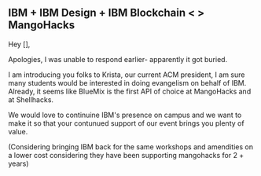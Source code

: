 ## IBM + IBM Design + IBM Blockchain < > MangoHacks

Hey [],

Apologies, I was unable to respond earlier- apparently it got buried. 

I am introducing you folks to Krista, our current ACM president, I am sure many students would be interested in doing evangelism on behalf of IBM. Already, it seems like BlueMix is the first API of choice at MangoHacks and at Shellhacks.

We would love to continuine IBM's presence on campus and we want to make it so that your contunued support of our event brings you plenty of value. 

(Considering bringing IBM back for the same workshops and amendities on a lower cost considering they have been supporting mangohacks for 2 + years)

